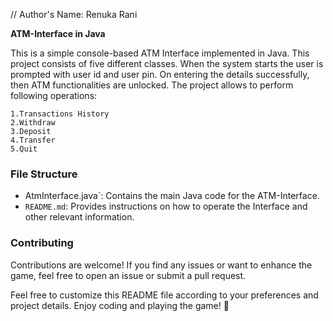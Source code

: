// Author's Name: Renuka Rani



**ATM-Interface in Java**

This is a simple console-based ATM Interface implemented in Java. This project consists of five different classes. When the system starts the user is prompted with user id and user pin. On entering the details successfully, then ATM functionalities
are unlocked. The project allows to perform following operations:

    1.Transactions History
    2.Withdraw
    3.Deposit
    4.Transfer
    5.Quit

### File Structure

- AtmInterface.java`: Contains the main Java code for the ATM-Interface.
- `README.md`: Provides instructions on how to operate the Interface and other relevant information.

### Contributing

Contributions are welcome! If you find any issues or want to enhance the game, feel free to open an issue or submit a pull request.

Feel free to customize this README file according to your preferences and project details. Enjoy coding and playing the game! 🚀
